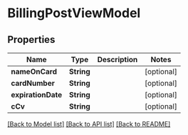 # BillingPostViewModel

## Properties
Name | Type | Description | Notes
------------ | ------------- | ------------- | -------------
**nameOnCard** | **String** |  | [optional] 
**cardNumber** | **String** |  | [optional] 
**expirationDate** | **String** |  | [optional] 
**cCv** | **String** |  | [optional] 

[[Back to Model list]](../README.md#documentation-for-models) [[Back to API list]](../README.md#documentation-for-api-endpoints) [[Back to README]](../README.md)


